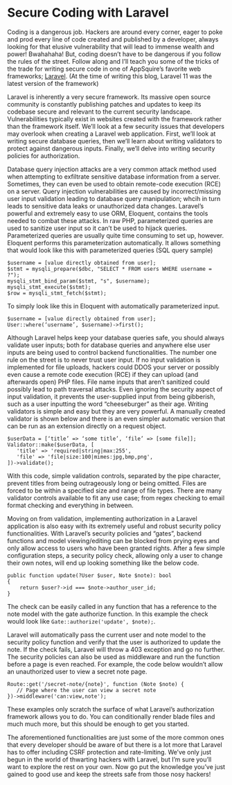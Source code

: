 # Secure Coding with Laravel

Coding is a dangerous job.  Hackers are around every corner, eager to poke and prod every line of code created and published by a developer, always looking for that elusive vulnerability that will lead to immense wealth and power!  Bwahahaha!  But, coding doesn’t have to be dangerous if you follow the rules of the street.  Follow along and I’ll teach you some of the tricks of the trade for writing secure code in one of AppSquire’s favorite web frameworks; [Laravel](https://laravel.com).  (At the time of writing this blog, Laravel 11 was the latest version of the framework)

Laravel is inherently a very secure framework.  Its massive open source community is constantly publishing patches and updates to keep its codebase secure and relevant to the current security landscape.  Vulnerabilities typically exist in websites created with the framework rather than the framework itself.  We’ll look at a few security issues that developers may overlook when creating a Laravel web application.  First, we’ll look at writing secure database queries, then we’ll learn about writing validators to protect against dangerous inputs.  Finally, we’ll delve into writing security policies for authorization.

Database query injection attacks are a very common attack method used when attempting to exfiltrate sensitive database information from a server.  Sometimes, they can even be used to obtain remote-code execution (RCE) on a server.  Query injection vulnerabilities are caused by incorrect/missing user input validation leading to database query manipulation; whcih in turn leads to sensitive data leaks or unauthorized data changes.  Laravel’s powerful and extremely easy to use ORM, Eloquent, contains the tools needed to combat these attacks.  In raw PHP, parameterized queries are used to sanitize user input so it can’t be used to hijack queries.  Parameterized queries are usually quite time consuming to set up, however.  Eloquent performs this parameterization automatically.  It allows something that would look like this with parameterized queries (SQL query sample)
```
$username = [value directly obtained from user];
$stmt = mysqli_prepare($dbc, "SELECT * FROM users WHERE username = ?");
mysqli_stmt_bind_param($stmt, "s", $username);
mysqli_stmt_execute($stmt);
$row = mysqli_stmt_fetch($stmt);
```

To simply look like this in Eloquent with automatically parameterized input.
```
$username = [value directly obtained from user];
User::where(‘username’, $username)->first();

```

Although Laravel helps keep your database queries safe, you should always validate user inputs; both for database queries and anywhere else user inputs are being used to control backend functionalities.  The number one rule on the street is to never trust user input.  If no input validation is implemented for file uploads, hackers could DDOS your server or possibly even cause a remote code execution (RCE) if they can upload (and afterwards open) PHP files.  File name inputs that aren’t sanitized could possibly lead to path traversal attacks.  Even ignoring the security aspect of input validation, it prevents the user-supplied input from being gibberish, such as a user inputting the word “cheeseburger” as their age.  Writing validators is simple and easy but they are very powerful.  A manually created validator is shown below and there is an even simpler automatic version that can be run as an extension directly on a request object.
```
$userData = [‘title’ => ‘some title’, ‘file’ => [some file]];
Validator::make($userData, [
   'title' => 'required|string|max:255',
   'file' => 'file|size:100|mimes:jpg,bmp,png',
])->validate();
```
With this code, simple validation controls, separated by the pipe character, prevent titles from being outrageously long or being omitted.  Files are forced to be within a specified size and range of file types.  There are many validator controls available to fit any use case; from regex checking to email format checking and everything in between.

Moving on from validation, implementing authorization in a Laravel application is also easy with its extremely useful and robust security policy functionalities. With Laravel’s security policies and “gates”, backend functions and model viewing/editing can be blocked from prying eyes and only allow access to users who have been granted rights.  After a few simple configuration steps, a security policy check, allowing only a user to change their own notes, will end up looking something like the below code.
```
public function update(?User $user, Note $note): bool
{
    return $user?->id === $note->author_user_id;
}
``` 
The check can be easily called in any function that has a reference to the note model with the gate authorize function. In this example the check would look like `Gate::authorize('update', $note);`.

Laravel will automatically pass the current user and note model to the security policy function and verify that the user is authorized to update the note.  If the check fails, Laravel will throw a 403 exception and go no further.  The security policies can also be used as middleware and run the function before a page is even reached.  For example, the code below wouldn’t allow an unauthorized user to view a secret note page.
```
Route::get('/secret-note/{note}', function (Note $note) {
   // Page where the user can view a secret note
})->middleware('can:view,note');
```
These examples only scratch the surface of what Laravel’s authorization framework allows you to do.  You can conditionally render blade files and much much more, but this should be enough to get you started.

The aforementioned functionalities are just some of the more common ones that every developer should be aware of but there is a lot more that Laravel has to offer including CSRF protection and rate-limiting.  We’ve only just begun in the world of thwarting hackers with Laravel, but I’m sure you’ll want to explore the rest on your own.  Now go put the knowledge you’ve just gained to good use and keep the streets safe from those nosy hackers!